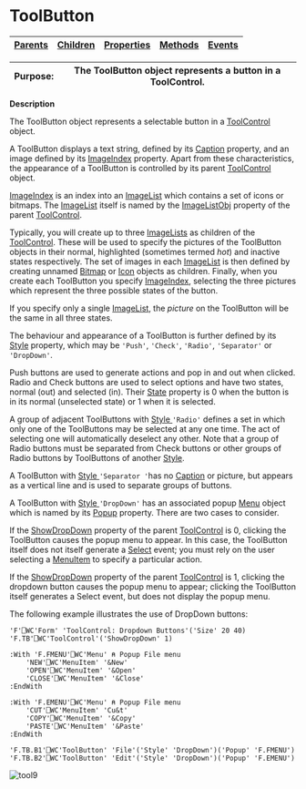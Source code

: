 




<h1 class="heading"><span class="name">ToolButton</span></h1>

| [Parents](../ParentLists/ToolButton.htm) | [Children](../ChildLists/ToolButton.htm) | [Properties](../PropLists/ToolButton.htm) | [Methods](../MethodLists/ToolButton.htm) | [Events](../EventLists/ToolButton.htm) |
| --- | --- | --- | --- | ---  |


| Purpose: | The ToolButton object represents a button in a ToolControl. |
| --- | ---  |


**Description**


The ToolButton object represents a selectable button in a [ToolControl](../a-z/toolcontrol.md) object.



A ToolButton displays a text string, defined by its [Caption](../a-z/caption.md) property, and an image defined by its [ImageIndex](../a-z/imageindex.md) property. Apart from these characteristics, the appearance of a ToolButton is controlled by its parent [ToolControl](../a-z/toolcontrol.md) object.


[ImageIndex](../a-z/imageindex.md) is an index into an [ImageList](../a-z/imagelist.md) which contains a set of icons or bitmaps. The [ImageList](../a-z/imagelist.md) itself is named by the [ImageListObj](../a-z/imagelistobj.md) property of the parent [ToolControl](../a-z/toolcontrol.md).


Typically, you will create up to three [ImageLists](../a-z/imagelist.md) as children of the [ToolControl](../a-z/toolcontrol.md). These will be used to specify the pictures of the ToolButton objects in their normal, highlighted (sometimes termed *hot*) and inactive states respectively. The set of images in each [ImageList](../a-z/imagelist.md) is then defined by creating unnamed [Bitmap](../a-z/bitmap.md) or [Icon](../a-z/icon.md) objects as children. Finally, when you create each ToolButton you specify [ImageIndex](../a-z/imageindex.md), selecting the three pictures which represent the three possible states of the button.


If you specify only a single [ImageList](../a-z/imagelist.md), the *picture* on the ToolButton will be the same in all three states.


The behaviour and appearance of a ToolButton is further defined by its [Style](../a-z/style.md) property, which may be `'Push'`, `'Check'`, `'Radio'`, `'Separator'` or `'DropDown'`.


Push buttons are used to generate actions and pop in and out when clicked. Radio and Check buttons are used to select options and have two states, normal (out) and selected (in). Their [State](../a-z/state.md) property is 0 when the button is in its normal (unselected state) or 1 when it is selected.


A group of adjacent ToolButtons with [Style ](../a-z/style.md)`'Radio'` defines a set in which only one of the ToolButtons may be selected at any one time. The act of selecting one will automatically deselect any other. Note that a group of Radio buttons must be separated from Check buttons or other groups of Radio buttons by ToolButtons of another [Style](../a-z/style.md).


A ToolButton with [Style ](../a-z/style.md)`'Separator '`has no [Caption](../a-z/caption.md) or picture, but appears as a vertical line and is used to separate groups of buttons.


A ToolButton with [Style ](../a-z/style.md)`'DropDown'` has an associated popup [Menu](../a-z/menu.md) object which is named by its [Popup](../a-z/popup.md) property. There are two cases to consider.


If the [ShowDropDown](../a-z/showdropdown.md) property of the parent [ToolControl](../a-z/toolcontrol.md) is 0, clicking the ToolButton causes the popup menu to appear. In this case, the ToolButton itself does not itself generate a [Select](../a-z/select.md) event; you must rely on the user selecting a [MenuItem](../a-z/menuitem.md) to specify a particular action.


If the [ShowDropDown](../a-z/showdropdown.md) property of the parent [ToolControl](../a-z/toolcontrol.md) is 1, clicking the dropdown button causes the popup menu to appear; clicking the ToolButton itself generates a Select event, but does not display the popup menu.



The following example illustrates the use of DropDown buttons:
```apl
'F'⎕WC'Form' 'ToolControl: Dropdown Buttons'('Size' 20 40)
'F.TB'⎕WC'ToolControl'('ShowDropDown' 1)

:With 'F.FMENU'⎕WC'Menu' ⍝ Popup File menu
    'NEW'⎕WC'MenuItem' '&New'
    'OPEN'⎕WC'MenuItem' '&Open'
    'CLOSE'⎕WC'MenuItem' '&Close'
:EndWith

:With 'F.EMENU'⎕WC'Menu' ⍝ Popup File menu
    'CUT'⎕WC'MenuItem' 'Cu&t'
    'COPY'⎕WC'MenuItem' '&Copy'
    'PASTE'⎕WC'MenuItem' '&Paste'
:EndWith

'F.TB.B1'⎕WC'ToolButton' 'File'('Style' 'DropDown')('Popup' 'F.FMENU')
'F.TB.B2'⎕WC'ToolButton' 'Edit'('Style' 'DropDown')('Popup' 'F.EMENU')
```


![tool9](../img/tool9.gif)



